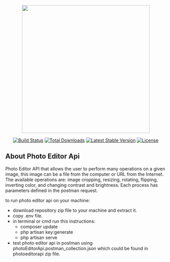 <p align="center"><img src="https://res.cloudinary.com/dtfbvvkyp/image/upload/v1566331377/laravel-logolockup-cmyk-red.svg" width="400"></p>

<p align="center">
<a href="https://travis-ci.org/laravel/framework"><img src="https://travis-ci.org/laravel/framework.svg" alt="Build Status"></a>
<a href="https://packagist.org/packages/laravel/framework"><img src="https://poser.pugx.org/laravel/framework/d/total.svg" alt="Total Downloads"></a>
<a href="https://packagist.org/packages/laravel/framework"><img src="https://poser.pugx.org/laravel/framework/v/stable.svg" alt="Latest Stable Version"></a>
<a href="https://packagist.org/packages/laravel/framework"><img src="https://poser.pugx.org/laravel/framework/license.svg" alt="License"></a>
</p>


## About Photo Editor Api

Photo Editor API that allows the user to perform many operations on a given image, this image can be a file from the computer or URL from the Internet. 
The available operations are: image cropping, resizing, rotating, flipping, inverting color, and changing contrast and brightness. Each process has parameters defined in the postman request.

to run photo editor api on your machine:
- download repository zip file to your machine and extract it.
- copy .env file.
- in terminal or cmd run this instructions:
    - composer update
    - php artisan key:generate
    - php artisan serve
- test photo editor api in postman using photoEditorApi.postman_collection.json which could be found in photoeditorapi zip file.
